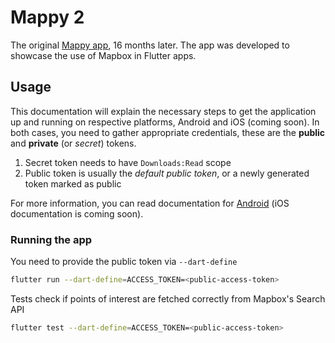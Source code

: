 # Mappy 2

The original [Mappy app](https://github.com/sunderee/Mappy), 16 months later. The app was developed to showcase the use of Mapbox in Flutter apps.

## Usage

This documentation will explain the necessary steps to get the application up and running on respective platforms, Android and iOS (coming soon). In both cases, you need to gather appropriate credentials, these are the **public** and **private** (or _secret_) tokens.

1. Secret token needs to have `Downloads:Read` scope
2. Public token is usually the _default public token_, or a newly generated token marked as public

For more information, you can read documentation for [Android](https://docs.mapbox.com/android/maps/guides/install/) (iOS documentation is coming soon).

### Running the app

You need to provide the public token via `--dart-define`

```bash
flutter run --dart-define=ACCESS_TOKEN=<public-access-token>
```

Tests check if points of interest are fetched correctly from Mapbox's Search API

```bash
flutter test --dart-define=ACCESS_TOKEN=<public-access-token>
```